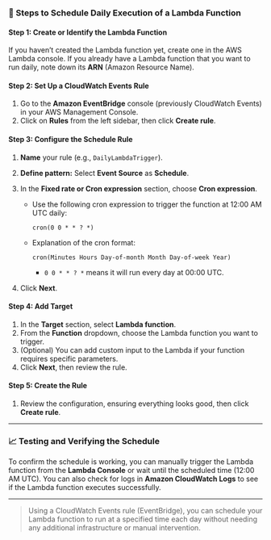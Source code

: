 ### 📄 Steps to Schedule Daily Execution of a Lambda Function

#### Step 1: Create or Identify the Lambda Function
If you haven’t created the Lambda function yet, create one in the AWS Lambda console. If you already have a Lambda function that you want to run daily, note down its **ARN** (Amazon Resource Name).

#### Step 2: Set Up a CloudWatch Events Rule

1. Go to the **Amazon EventBridge** console (previously CloudWatch Events) in your AWS Management Console.
2. Click on **Rules** from the left sidebar, then click **Create rule**.

#### Step 3: Configure the Schedule Rule

1. **Name** your rule (e.g., `DailyLambdaTrigger`).
2. **Define pattern:** Select **Event Source** as **Schedule**.
3. In the **Fixed rate or Cron expression** section, choose **Cron expression**.

   - Use the following cron expression to trigger the function at 12:00 AM UTC daily:

     ```
     cron(0 0 * * ? *)
     ```

   - Explanation of the cron format:  
     ```
     cron(Minutes Hours Day-of-month Month Day-of-week Year)
     ```
     - `0 0 * * ? *` means it will run every day at 00:00 UTC.

4. Click **Next**.

#### Step 4: Add Target

1. In the **Target** section, select **Lambda function**.
2. From the **Function** dropdown, choose the Lambda function you want to trigger.
3. (Optional) You can add custom input to the Lambda if your function requires specific parameters.
4. Click **Next**, then review the rule.

#### Step 5: Create the Rule

1. Review the configuration, ensuring everything looks good, then click **Create rule**.

---

### 📈 Testing and Verifying the Schedule
To confirm the schedule is working, you can manually trigger the Lambda function from the **Lambda Console** or wait until the scheduled time (12:00 AM UTC). You can also check for logs in **Amazon CloudWatch Logs** to see if the Lambda function executes successfully.

---

> Using a CloudWatch Events rule (EventBridge), you can schedule your Lambda function to run at a specified time each day without needing any additional infrastructure or manual intervention.